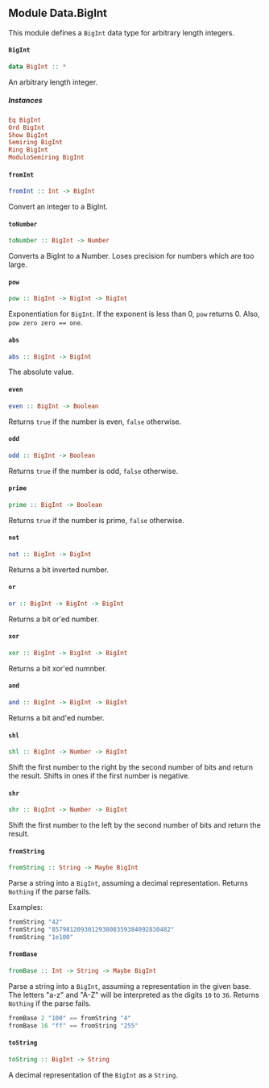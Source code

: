 ## Module Data.BigInt

This module defines a `BigInt` data type for arbitrary length integers.

#### `BigInt`

``` purescript
data BigInt :: *
```

An arbitrary length integer.

##### Instances
``` purescript
Eq BigInt
Ord BigInt
Show BigInt
Semiring BigInt
Ring BigInt
ModuloSemiring BigInt
```

#### `fromInt`

``` purescript
fromInt :: Int -> BigInt
```

Convert an integer to a BigInt.

#### `toNumber`

``` purescript
toNumber :: BigInt -> Number
```

Converts a BigInt to a Number. Loses precision for numbers which are too
large.

#### `pow`

``` purescript
pow :: BigInt -> BigInt -> BigInt
```

Exponentiation for `BigInt`. If the exponent is less than 0, `pow`
returns 0. Also, `pow zero zero == one`.

#### `abs`

``` purescript
abs :: BigInt -> BigInt
```

The absolute value.

#### `even`

``` purescript
even :: BigInt -> Boolean
```

Returns `true` if the number is even, `false` otherwise.

#### `odd`

``` purescript
odd :: BigInt -> Boolean
```

Returns `true` if the number is odd, `false` otherwise.

#### `prime`

``` purescript
prime :: BigInt -> Boolean
```

Returns `true` if the number is prime, `false` otherwise.

#### `not`

``` purescript
not :: BigInt -> BigInt
```

Returns a bit inverted number.

#### `or`

``` purescript
or :: BigInt -> BigInt -> BigInt
```

Returns a bit or'ed number.

#### `xor`

``` purescript
xor :: BigInt -> BigInt -> BigInt
```

Returns a bit xor'ed numnber.

#### `and`

``` purescript
and :: BigInt -> BigInt -> BigInt
```

Returns a bit and'ed number.

#### `shl`

``` purescript
shl :: BigInt -> Number -> BigInt
```

Shift the first number to the right by the second number of bits and return the result. Shifts in ones if the first number is negative.

#### `shr`

``` purescript
shr :: BigInt -> Number -> BigInt
```

Shift the first number to the left by the second number of bits and return the result.

#### `fromString`

``` purescript
fromString :: String -> Maybe BigInt
```

Parse a string into a `BigInt`, assuming a decimal representation. Returns
`Nothing` if the parse fails.

Examples:
```purescript
fromString "42"
fromString "857981209301293808359384092830482"
fromString "1e100"
```

#### `fromBase`

``` purescript
fromBase :: Int -> String -> Maybe BigInt
```

Parse a string into a `BigInt`, assuming a representation in the given base.
The letters "a-z" and "A-Z" will be interpreted as the digits `10` to
`36`. Returns `Nothing` if the parse fails.

```purescript
fromBase 2 "100" == fromString "4"
fromBase 16 "ff" == fromString "255"
```

#### `toString`

``` purescript
toString :: BigInt -> String
```

A decimal representation of the `BigInt` as a `String`.


